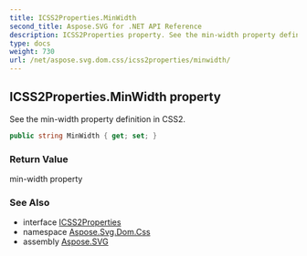 ```yaml
---
title: ICSS2Properties.MinWidth
second_title: Aspose.SVG for .NET API Reference
description: ICSS2Properties property. See the min-width property definition in CSS2
type: docs
weight: 730
url: /net/aspose.svg.dom.css/icss2properties/minwidth/
---
```

## ICSS2Properties.MinWidth property

See the min-width property definition in CSS2.

```csharp
public string MinWidth { get; set; }
```

### Return Value

min-width property

### See Also

* interface [ICSS2Properties](../)
* namespace [Aspose.Svg.Dom.Css](../../../aspose.svg.dom.css/)
* assembly [Aspose.SVG](../../../)
